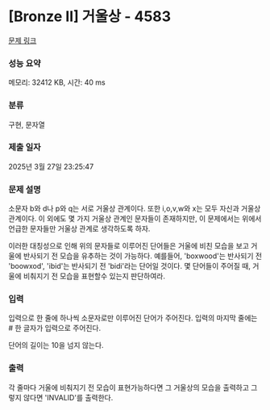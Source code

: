 # [Bronze II] 거울상 - 4583 

[문제 링크](https://www.acmicpc.net/problem/4583) 

### 성능 요약

메모리: 32412 KB, 시간: 40 ms

### 분류

구현, 문자열

### 제출 일자

2025년 3월 27일 23:25:47

### 문제 설명

<p>소문자 b와 d나 p와 q는 서로 거울상 관계이다. 또한 i,o,v,w와 x는 모두 자신과 거울상 관계이다. 이 외에도 몇 가지 거울상 관계인 문자들이 존재하지만, 이 문제에서는 위에서 언급한 문자들만 거울상 관계로 생각하도록 하자.</p>

<p>이러한 대칭성으로 인해 위의 문자들로 이루어진 단어들은 거울에 비친 모습을 보고 거울에 반사되기 전 모습을 유추하는 것이 가능하다. 예를들어, 'boxwood'는 반사되기 전 'boowxod', 'ibid'는 반사되기 전 'bidi'라는 단어일 것이다. 몇 단어들이 주어질 때, 거울에 비춰지기 전 모습을 표현할수 있는지 판단하여라.</p>

### 입력 

 <p>입력으로 한 줄에 하나씩 소문자로만 이루어진 단어가 주어진다. 입력의 마지막 줄에는 # 한 글자가 입력으로 주어진다.</p>

<p>단어의 길이는 10을 넘지 않는다.</p>

### 출력 

 <p>각 줄마다 거울에 비춰지기 전 모습이 표현가능하다면 그 거울상의 모습을 출력하고 그렇지 않다면 'INVALID'를 출력한다.</p>

